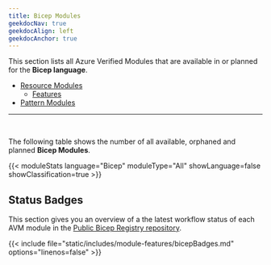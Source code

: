 ```yaml
---
title: Bicep Modules
geekdocNav: true
geekdocAlign: left
geekdocAnchor: true
---
```


This section lists all Azure Verified Modules that are available in or planned for the **Bicep language**.

- [Resource Modules](/Azure-Verified-Modules/indexes/bicep/bicep-resource-modules)
  - [Features](/Azure-Verified-Modules/indexes/bicep/bicep-features-table)
- [Pattern Modules](/Azure-Verified-Modules/indexes/bicep/bicep-pattern-modules)

---

<br>

The following table shows the number of all available, orphaned and planned **Bicep Modules**.

{{< moduleStats language="Bicep" moduleType="All" showLanguage=false showClassification=true >}}


## Status Badges

This section gives you an overview of a the latest workflow status of each AVM module in the [Public Bicep Registry repository](https://github.com/Azure/bicep-registry-modules).

{{< include file="static/includes/module-features/bicepBadges.md" options="linenos=false" >}}
